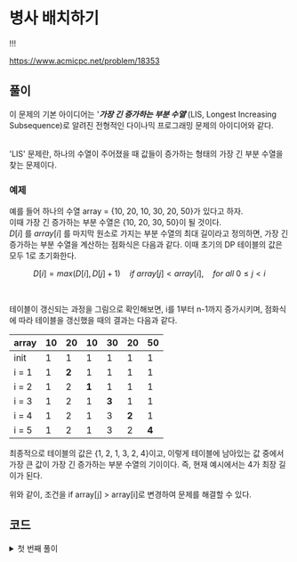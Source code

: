 # 병사 배치하기
!!!  

https://www.acmicpc.net/problem/18353

## 풀이
이 문제의 기본 아이디어는 '***가장 긴 증가하는 부분 수열***'(LIS, Longest Increasing Subsequence)로 알려진 전형적인 다이나믹 프로그래밍 문제의 아이디어와 같다.  
&nbsp;

'LIS' 문제란, 하나의 수열이 주어졌을 때 값들이 증가하는 형태의 가장 긴 부분 수열을 찾는 문제이다.
&nbsp;

### 예제
예를 들어 하나의 수열 array = {10, 20, 10, 30, 20, 50}가 있다고 하자.  
이때 가장 긴 증가하는 부분 수열은 {10, 20, 30, 50}이 될 것이다.  
$D[i]$ 를 $array[i]$ 를 마지막 원소로 가지는 부분 수열의 최대 길이라고 정의하면, 가장 긴 증가하는 부분 수열을 계산하는 점화식은 다음과 같다. 이때 초기의 DP 테이블의 값은 모두 1로 초기화한다.

$$D[i] = max(D[i], D[j] + 1) \quad if\ array[j] < array[i], \quad for\ all\ 0\le j <i$$

&nbsp;

테이블이 갱신되는 과정을 그림으로 확인해보면, i를 1부터 n-1까지 증가시키며, 점화식에 따라 테이블을 갱신했을 때의 결과는 다음과 같다.  

|array|10|20|10|30|20|50|
|---|---|---|---|---|---|---|
|init|1|1|1|1|1|1|
|i = 1|1|**2**|1|1|1|1|
|i = 2|1|2|**1**|1|1|1|
|i = 3|1|2|1|**3**|1|1|
|i = 4|1|2|1|3|**2**|1|
|i = 5|1|2|1|3|2|**4**|

최종적으로 테이블의 값은 {1, 2, 1, 3, 2, 4}이고, 이렇게 테이블에 남아있는 값 중에서 가장 큰 값이 가장 긴 증가하는 부분 수열의 기이이다. 즉, 현재 예시에서는 4가 최장 길이가 된다.

위와 같이, 조건을 if array[j] > array[i]로 변경하여 문제를 해결할 수 있다.

## 코드
<details>
<summary> 첫 번째 풀이 </summary>

```python
import sys
input = sys.stdin.readline

n = int(input())
data = list(map(int, input().split()))

dp = [1] * n

for i in range(1, n):
    for j in range(0, i):
        if data[j] > data[i]:
            dp[i] = max(dp[i], dp[j] + 1)

print(n - max(dp))
```
</details>